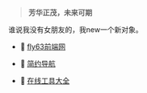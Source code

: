 > **芳华正茂，未来可期**

谁说我没有女朋友的，我new一个新对象。

- 🍓 [fly63前端网](https://www.fly63.com)
  
- 🍓 [简约导航](http://hao.fly63.com) 
  
- 🍉 [在线工具大全](https://github.com/mydearcc/tools)
  


<!--
**mydearcc/mydearcc** is a ✨ _special_ ✨ repository because its `README.md` (this file) appears on your GitHub profile.

Here are some ideas to get you started:

- 🔭 I’m currently working on ...
- 🌱 I’m currently learning ...
- 👯 I’m looking to collaborate on ...
- 🤔 I’m looking for help with ...
- 💬 Ask me about ...
- 📫 How to reach me: ...
- 😄 Pronouns: ...
- ⚡ Fun fact: ...
-->
